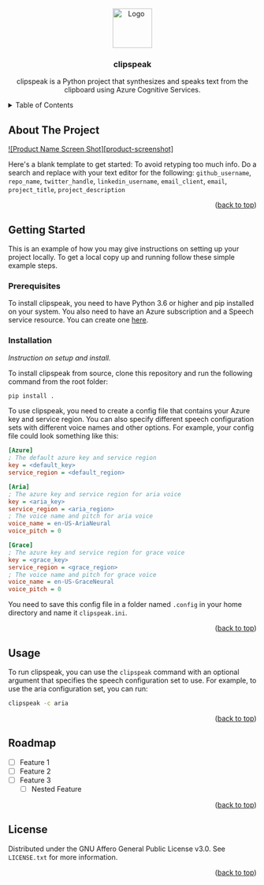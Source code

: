 <!-- Improved compatibility of back to top link: See: https://github.com/othneildrew/Best-README-Template/pull/73 -->
<a name="readme-top"></a>
<!--
*** Thanks for checking out the Best-README-Template. If you have a suggestion
*** that would make this better, please fork the repo and create a pull request
*** or simply open an issue with the tag "enhancement".
*** Don't forget to give the project a star!
*** Thanks again! Now go create something AMAZING! :D
-->


<!--
*** I'm using markdown "reference style" links for readability.
*** Reference links are enclosed in brackets [ ] instead of parentheses ( ).
*** See the bottom of this document for the declaration of the reference variables
*** for contributors-url, forks-url, etc. This is an optional, concise syntax you may use.
*** https://www.markdownguide.org/basic-syntax/#reference-style-links
-->



<!-- PROJECT LOGO -->
<br />
<div align="center">

  <a href="https://github.com/DeadBranches/clipspeak">
    <img src="[images/logo.png](https://github.com/DeadBranches/clipspeak/assets/56521874/388692cf-12a9-4b5a-8aa1-51a23ffee833)" alt="Logo" width="80" height="80">
  </a>

<h3 align="center">clipspeak</h3>

  <p align="center">
    clipspeak is a Python project that synthesizes and speaks text from the clipboard using Azure Cognitive Services.
  </p>
</div>


<!-- TABLE OF CONTENTS -->
<details>
  <summary>Table of Contents</summary>
  <ol>
    <li>
      <a href="#about-the-project">About The Project</a>
    </li>
    <li>
      <a href="#getting-started">Getting Started</a>
      <ul>
        <li><a href="#prerequisites">Prerequisites</a></li>
        <li><a href="#installation">Installation</a></li>
      </ul>
    </li>
    <li><a href="#usage">Usage</a></li>
    <li><a href="#roadmap">Roadmap</a></li>
    <li><a href="#license">License</a></li>
  </ol>
</details>



<!-- ABOUT THE PROJECT -->
## About The Project

[![Product Name Screen Shot][product-screenshot]](https://example.com)

Here's a blank template to get started: To avoid retyping too much info. Do a search and replace with your text editor for the following: `github_username`, `repo_name`, `twitter_handle`, `linkedin_username`, `email_client`, `email`, `project_title`, `project_description`

<p align="right">(<a href="#readme-top">back to top</a>)</p>



<!-- GETTING STARTED -->
## Getting Started

This is an example of how you may give instructions on setting up your project locally.
To get a local copy up and running follow these simple example steps.

### Prerequisites


To install clipspeak, you need to have Python 3.6 or higher and pip installed on your system. You also need to have an Azure subscription and a Speech service resource. You can create one [here](https://docs.microsoft.com/en-us/azure/cognitive-services/speech-service/get-started).
  
### Installation

_Instruction on setup and install._

To install clipspeak from source, clone this repository and run the following command from the root folder:

```bash
pip install .
```

To use clipspeak, you need to create a config file that contains your Azure key and service region. You can also specify different speech configuration sets with different voice names and other options. For example, your config file could look something like this:

```ini
[Azure]
; The default azure key and service region
key = <default_key>
service_region = <default_region>

[Aria]
; The azure key and service region for aria voice
key = <aria_key>
service_region = <aria_region>
; The voice name and pitch for aria voice
voice_name = en-US-AriaNeural
voice_pitch = 0

[Grace]
; The azure key and service region for grace voice
key = <grace_key>
service_region = <grace_region>
; The voice name and pitch for grace voice
voice_name = en-US-GraceNeural
voice_pitch = 0
```

You need to save this config file in a folder named `.config` in your home directory and name it `clipspeak.ini`.

<p align="right">(<a href="#readme-top">back to top</a>)</p>



<!-- USAGE EXAMPLES -->
## Usage

To run clipspeak, you can use the `clipspeak` command with an optional argument that specifies the speech configuration set to use. For example, to use the aria configuration set, you can run:

```bash
clipspeak -c aria
```
<p align="right">(<a href="#readme-top">back to top</a>)</p>



<!-- ROADMAP -->
## Roadmap

- [ ] Feature 1
- [ ] Feature 2
- [ ] Feature 3
    - [ ] Nested Feature

<p align="right">(<a href="#readme-top">back to top</a>)</p>




<!-- LICENSE -->
## License

Distributed under the GNU Affero General Public License v3.0. See `LICENSE.txt` for more information.

<p align="right">(<a href="#readme-top">back to top</a>)</p>
